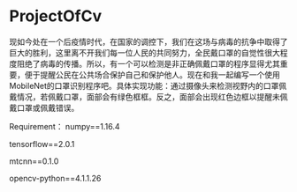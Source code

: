 # ProjectOfCv
  现如今处在一个后疫情时代，在国家的调控下，我们在这场与病毒的抗争中取得了巨大的胜利，这里离不开我们每一位人民的共同努力，全民戴口罩的自觉性很大程度阻绝了病毒的传播。所以，有一个可以检测是非正确佩戴口罩的程序显得尤其重要，便于提醒公民在公共场合保护自己和保护他人。现在和我一起编写一个使用MobileNet的口罩识别程序吧。具体实现功能：通过摄像头来检测视野内的口罩佩戴情况，若佩戴口罩，面部会有绿色框框。反之，面部会出现红色边框以提醒未佩戴口罩或佩戴错误。
  
  
Requirement：
  numpy==1.16.4
  
  tensorflow==2.0.1
  
  mtcnn==0.1.0
  
  opencv-python==4.1.1.26
